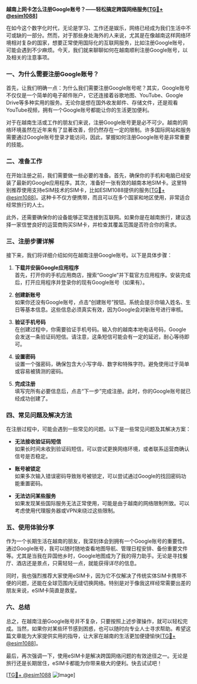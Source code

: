 **越南上网卡怎么注册Google账号？——轻松搞定跨国网络服务[[TG💪+ @esim1088](https://t.me/s/esim1088)]**

在如今这个数字化时代，无论是学习、工作还是娱乐，网络已经成为我们生活中不可或缺的一部分。然而，对于那些身处海外的人来说，尤其是在像越南这样网络环境相对复杂的国家，想要正常使用国际化的互联网服务，比如注册Google账号，可能会遇到不少麻烦。今天，我们就来聊聊如何在越南顺利注册Google账号，以及相关的注意事项。

### 一、为什么需要注册Google账号？

首先，让我们明确一点：为什么我们需要注册Google账号呢？其实，Google账号不仅仅是一个简单的电子邮件账户，它还连接着谷歌地图、YouTube、Google Drive等多种实用的服务。无论你是想在国外收发邮件、存储文件，还是观看YouTube视频，拥有一个Google账号都能让你的生活更加便利。

对于在越南生活或工作的朋友们来说，注册Google账号更是必不可少。越南的网络环境虽然在近年来有了显著改善，但仍然存在一定的限制。许多国际网站和服务需要通过Google账号登录才能访问，因此，掌握如何注册Google账号是非常重要的技能。

### 二、准备工作

在开始注册之前，我们需要做一些必要的准备。首先，确保你的手机和电脑已经安装了最新的Google应用程序。其次，准备好一张有效的越南本地SIM卡。这里特别推荐使用支持eSIM技术的SIM卡，比如ESIM1088提供的服务[[TG💪+ @esim1088](https://t.me/s/esim1088)]。这种卡不仅方便携带，而且可以在多个国家和地区使用，非常适合经常旅行的人士。

此外，还需要确保你的设备能够正常连接到互联网。如果你是在越南旅行，建议选择一家信誉良好的运营商购买SIM卡，并检查其覆盖范围是否符合你的需求。

### 三、注册步骤详解

接下来，我们将详细介绍如何在越南注册Google账号。以下是具体步骤：

1. **下载并安装Google应用程序**  
   首先，打开你的手机应用商店，搜索“Google”并下载官方应用程序。安装完成后，打开应用程序并登录你的现有Google账号（如果有）。

2. **创建新账号**  
   如果你还没有Google账号，点击“创建账号”按钮。系统会提示你输入姓名、生日等基本信息。这些信息必须真实有效，因为Google会对新账号进行审核。

3. **验证手机号码**  
   在创建过程中，你需要验证手机号码。输入你的越南本地电话号码，Google会发送一条验证码短信。请注意，这条短信可能会有一定的延迟，耐心等待即可。

4. **设置密码**  
   设置一个强密码，确保包含大小写字母、数字和特殊字符。避免使用过于简单或容易被猜测的密码。

5. **完成注册**  
   填写完所有必要信息后，点击“下一步”完成注册。此时，你的Google账号就已经成功创建了。

### 四、常见问题及解决方法

在注册过程中，可能会遇到一些常见的问题。以下是一些常见问题及其解决方案：

- **无法接收验证码短信**  
  如果长时间未收到验证码短信，可以尝试更换网络环境，或者联系运营商确认信号是否稳定。

- **账号被锁定**  
  如果多次输入错误密码导致账号被锁定，可以尝试通过Google的找回密码功能重置密码。

- **无法访问某些服务**  
  如果发现某些国际服务无法正常使用，可能是由于越南的网络限制所致。可以考虑使用代理服务器或VPN来绕过这些限制。

### 五、使用体验分享

作为一个长期生活在越南的朋友，我深刻体会到拥有一个Google账号的重要性。通过Google账号，我可以随时随地查看地图导航、管理日程安排、备份重要文件等。尤其是当我在异国他乡时，Google地图成为了我的得力助手。无论是寻找餐厅、酒店还是景点，只需轻轻一点，就能获得详尽的信息。

同时，我也强烈推荐大家使用eSIM卡，因为它不仅解决了传统实体SIM卡携带不便的问题，还能在全球范围内无缝切换网络。特别是对于像我这样经常需要出差的朋友来说，eSIM卡简直是救星。

### 六、总结

总之，在越南注册Google账号并不复杂，只要按照上述步骤操作，就可以轻松完成。当然，如果你对某些环节感到困惑，也可以随时向专业人士寻求帮助。希望这篇文章能为大家提供实用的指导，让大家在越南的生活更加便捷愉快[[TG💪+ @esim1088](https://t.me/s/esim1088)]。

最后，再次强调一下，使用eSIM卡是解决跨国网络问题的有效途径之一。无论是旅行还是长期居住，eSIM卡都能为你带来极大的便利。快去试试吧！

[[TG💪+ @esim1088](https://t.me/s/esim1088) ![Image](https://i.postimg.cc/4NQfJmqS/Snipaste-2025-05-13-00-14-12.png)]